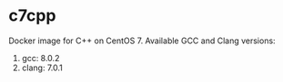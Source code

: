 # c7cpp

Docker image for C++ on CentOS 7. Available GCC and Clang versions:

   1. gcc: 8.0.2
   2. clang: 7.0.1
